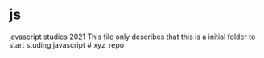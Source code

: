 # js
javascript studies 2021
This file only describes that this is a initial folder to start studing javascript
#   x y z _ r e p o  
 